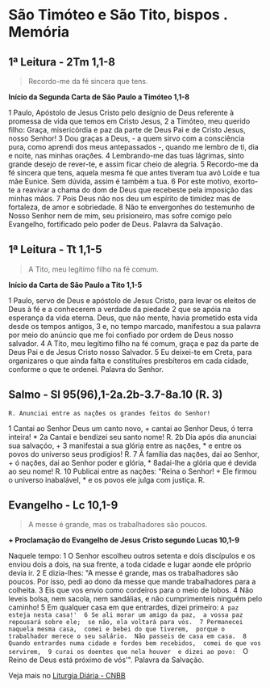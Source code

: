 # São Timóteo e São Tito, bispos . Memória

## 1ª Leitura - 2Tm 1,1-8

> Recordo-me da fé sincera que tens.

**Início da Segunda Carta de São Paulo a Timóteo 1,1-8**

1 Paulo, Apóstolo de Jesus Cristo   pelo desígnio de Deus   referente à promessa de vida que temos em Cristo Jesus,  2 a Timóteo, meu querido filho:   Graça, misericórdia e paz   da parte de Deus Pai   e de Cristo Jesus, nosso Senhor!  3 Dou graças a Deus,   - a quem sirvo com a consciência pura,   como aprendi dos meus antepassados -,   quando me lembro de ti, dia e noite,   nas minhas oraçðes.  4 Lembrando-me das tuas lágrimas,   sinto grande desejo de rever-te,   e assim ficar cheio de alegria.  5 Recordo-me da fé sincera que tens,   aquela mesma fé   que antes tiveram tua avó Loide e tua mãe Eunice.   Sem dúvida, assim é também a tua.  6 Por este motivo,   exorto-te a reavivar a chama do dom de Deus   que recebeste pela imposição das minhas mãos.  7 Pois Deus não nos deu um espírito de timidez   mas de fortaleza, de amor e sobriedade.  8 Não te envergonhes do testemunho de Nosso Senhor   nem de mim, seu prisioneiro,   mas sofre comigo pelo Evangelho,   fortificado pelo poder de Deus.   Palavra da Salvação.

## 1ª Leitura - Tt 1,1-5

> A Tito, meu legítimo filho na fé comum.

**Início da Carta de São Paulo a Tito 1,1-5**

1 Paulo, servo de Deus e apóstolo de Jesus Cristo, 
 para levar os eleitos de Deus à fé 
 e a conhecerem a verdade da piedade 
2 que se apóia na esperança da vida eterna. 
 Deus, que não mente, 
 havia prometido esta vida desde os tempos antigos, 
3 e, no tempo marcado, 
 manifestou a sua palavra 
 por meio do anúncio que me foi confiado 
 por ordem de Deus nosso salvador. 
4 A Tito, meu legítimo filho na fé comum, 
 graça e paz da parte de Deus Pai 
 e de Jesus Cristo nosso Salvador. 
5 Eu deixei-te em Creta, 
 para organizares o que ainda falta 
 e constituíres presbíteros em cada cidade, 
 conforme o que te ordenei. 
 Palavra do Senhor.

## Salmo - Sl 95(96),1-2a.2b-3.7-8a.10 (R. 3)

`R. Anunciai entre as naçðes os grandes feitos do Senhor!`

1 Cantai ao Senhor Deus um canto novo, + 
 cantai ao Senhor Deus, ó terra inteira! * 
2a Cantai e bendizei seu santo nome! R. 
2b Dia após dia anunciai sua salvaçóo, + 
3 manifestai a sua glória entre as naçðes, * 
 e entre os povos do universo seus prodígios! R. 
7 Â família das naçðes, dai ao Senhor, + 
 ó naçðes, dai ao Senhor poder e glória, * 
 8adai-lhe a glória que é devida ao seu nome! R. 
10 Publicai entre as naçðes: "Reina o Senhor! + 
 Ele firmou o universo inabalável, * 
 e os povos ele julga com justiça. R.

## Evangelho - Lc 10,1-9

> A messe é grande, mas os trabalhadores são poucos.

**+ Proclamação do Evangelho de Jesus Cristo segundo Lucas 10,1-9**

Naquele tempo: 
1 O Senhor escolheu outros setenta e dois discípulos 
 e os enviou dois a dois, na sua frente, 
 a toda cidade e lugar aonde ele próprio devia ir. 
2 E dizia-lhes: 
 "A messe é grande, 
 mas os trabalhadores são poucos. 
 Por isso, pedi ao dono da messe 
 que mande trabalhadores para a colheita. 
3 Eis que vos envio como cordeiros para o meio de lobos. 
4 Não leveis bolsa, nem sacola, nem sandálias, 
 e não cumprimenteis ninguém pelo caminho! 
5 Em qualquer casa em que entrardes, dizei primeiro: 
 `A paz esteja nesta casa!' 
6 Se ali morar um amigo da paz, 
 a vossa paz repousará sobre ele; 
 se não, ela voltará para vós. 
7 Permanecei naquela mesma casa, 
 comei e bebei do que tiverem, 
 porque o trabalhador merece o seu salário. 
 Não passeis de casa em casa. 
8 Quando entrardes numa cidade e fordes bem recebidos, 
 comei do que vos servirem, 
9 curai os doentes que nela houver 
 e dizei ao povo: 
 `O Reino de Deus está próximo de vós'". 
 Palavra da Salvação.

Veja mais no [Liturgia Diária - CNBB](http://liturgiadiaria.cnbb.org.br/app/user/user/UserView.php?ano=2017&mes=1&dia=26)